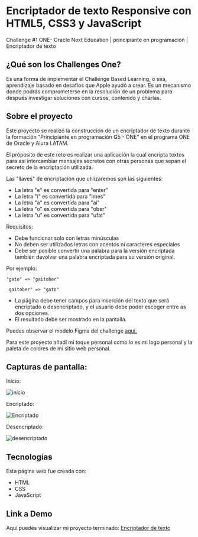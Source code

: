 # Encriptador de texto Responsive con HTML5, CSS3 y JavaScript

Challenge #1 ONE- Oracle Next Education | principiante en programación | Encriptador de texto

## ¿Qué son los Challenges One?

Es una forma de implementar el Challenge Based Learning, o sea, aprendizaje basado en desafíos que Apple ayudó a crear. Es un mecanismo donde podrás comprometerse en la resolución de un problema para después investigar soluciones con cursos, contenido y charlas. 

## Sobre el proyecto
Este proyecto se realizó la construcción de un encriptador de texto durante la formación "Principiante en programación G5 - ONE" en el programa ONE de Oracle y Alura LATAM.

El próposito de este reto es realizar una aplicación la cual encripta textos para así intercambiar mensajes secretos con otras personas que sepan el secreto de la encriptación utilizada.

Las "llaves" de encriptación que utilizaremos son las siguientes:

* La letra "e" es convertida para "enter"
* La letra "i" es convertida para "imes"
* La letra "a" es convertida para "ai"
* La letra "o" es convertida para "ober"
* La letra "u" es convertida para "ufat"

Requisitos:

* Debe funcionar solo con letras minúsculas
* No deben ser utilizados letras con acentos ni caracteres especiales
* Debe ser posible convertir una palabra para la versión encriptada también devolver una palabra encriptada para su versión original.
  
Por ejemplo:

    "gato" => "gaitober"
  
     gaitober" => "gato"

* La página debe tener campos para
inserción del texto que será encriptado o desencriptado, y el usuario debe poder escoger entre as dos opciones.
* El resultado debe ser mostrado en la pantalla.

Puedes observar el modelo Figma del challenge [aquí.](https://www.figma.com/file/trP3p5nEh7XUyB3n2bomjP/Alura-Challenge---Desaf%C3%ADo-1---L%C3%B3gica?type=design&node-id=0-1&mode=design&t=8NULRpUFCJzrYcFN-0)

Para este proyecto añadí mi toque personal como lo es mi logo personal y la paleta de colores de mi sitio web personal.


## Capturas de pantalla:

Inicio: 

![inicio](https://github.com/rositaa-as/Encriptador_de_texto/assets/99160117/d1952e17-6ac5-4ea0-aec5-dc5741c9580e)


Encriptado:

![Encriptado](https://github.com/rositaa-as/Encriptador_de_texto/assets/99160117/569ecdbf-8163-44ce-980a-f4966588f178)


Desencriptado:

![desencriptado](https://github.com/rositaa-as/Encriptador_de_texto/assets/99160117/2ed23891-4888-4385-b3ee-ffa411786822)

## Tecnologías

Esta página web fue creada con:

* HTML
* CSS
* JavaScript

##  Link a Demo
Aquí puedes visualizar mi proyecto terminado: [Encriptador de texto](https://rositaa-as.github.io/Encriptador_de_texto/)

